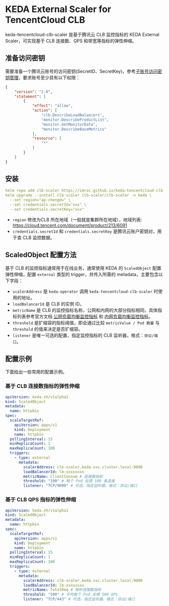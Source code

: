 # KEDA External Scaler for TencentCloud CLB

keda-tencentcloud-clb-scaler 是基于腾讯云 CLB 监控指标的 KEDA External Scaler，可实现基于 CLB 连接数、QPS 和带宽等指标的弹性伸缩。

## 准备访问密钥

需要准备一个腾讯云账号的访问密钥(SecretID、SecretKey)，参考[子账号访问密钥管理](https://cloud.tencent.com/document/product/598/37140)，要求账号至少具有以下权限：

```json
{
    "version": "2.0",
    "statement": [
        {
            "effect": "allow",
            "action": [
                "clb.DescribeLoadBalancers",
                "monitor.DescribeProductList",
                "monitor.GetMonitorData",
                "monitor.DescribeBaseMetrics"
            ],
            "resource": [
                "*"
            ]
        }
    ]
}
```

## 安装

```yaml
helm repo add clb-scaler https://imroc.github.io/keda-tencentcloud-clb-scaler
helm upgrade --install clb-scaler clb-scaler/clb-scaler -n keda \
  --set region="ap-chengdu" \
  --set credentials.secretId="xxx" \
  --set credentials.secretKey="xxx"
```

* `region` 修改为CLB 所在地域（一般就是集群所在地域），地域列表: https://cloud.tencent.com/document/product/213/6091
* `credentials.secretId` 和 `credentials.secretKey`  是腾讯云账户密钥对，用于查 CLB 监控数据。

## ScaledObject 配置方法

基于 CLB 的监控指标通常用于在线业务，通常使用 KEDA 的 `ScaledObject` 配置弹性伸缩，配置 `external` 类型的 trigger，并传入所需的 metadata，主要包含以下字段：
* `scalerAddress` 是 `keda-operator` 调用 `keda-tencentcloud-clb-scaler` 时使用的地址。
* `loadBalancerId` 是 CLB 的实例 ID。
* `metricName` 是 CLB 的监控指标名称，公网和内网的大部分指标相同，具体指标列表参考官方文档 [公网负载均衡监控指标](https://cloud.tencent.com/document/product/248/51898) 和 [内网负载均衡监控指标](https://cloud.tencent.com/document/product/248/51899)。
* `threshold` 是扩缩容的指标阈值，即会通过比较 `metricValue / Pod 数量` 与 `threshold` 的值来决定是否扩缩容。
* `listener` 是唯一可选的配置，指定监控指标的 CLB 监听器，格式：`协议/端口`。

## 配置示例

下面给出一些常用的配置示例。

### 基于 CLB 连接数指标的弹性伸缩

```yaml
apiVersion: keda.sh/v1alpha1
kind: ScaledObject
metadata:
  name: httpbin
spec:
  scaleTargetRef:
    apiVersion: apps/v1
    kind: Deployment
    name: httpbin
  pollingInterval: 15
  minReplicaCount: 1
  maxReplicaCount: 100
  triggers:
    - type: external
      metadata:
        scalerAddress: clb-scaler.keda.svc.cluster.local:9000
        loadBalancerId: lb-xxxxxxxx
        metricName: ClientConnum # 连接数指标
        threshold: "100" # 每个 Pod 处理 100 条连接
        listener: "TCP/9090" # 可选，指定监听器，格式：协议/端口
```

### 基于 CLB QPS 指标的弹性伸缩

```yaml
apiVersion: keda.sh/v1alpha1
kind: ScaledObject
metadata:
  name: httpbin
spec:
  scaleTargetRef:
    apiVersion: apps/v1
    kind: Deployment
    name: httpbin
  pollingInterval: 15
  minReplicaCount: 1
  maxReplicaCount: 100
  triggers:
    - type: external
      metadata:
        scalerAddress: clb-scaler.keda.svc.cluster.local:9000
        loadBalancerId: lb-xxxxxxxx
        metricName: TotalReq # 每秒连接数指标
        threshold: "500" # 平均每个 Pod 支撑 500 QPS
        listener: "TCP/443" # 可选，指定监听器，格式：协议/端口
```
